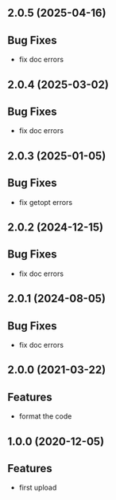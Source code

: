 ## 2.0.5 (2025-04-16)

## Bug Fixes

- fix doc errors

## 2.0.4 (2025-03-02)

## Bug Fixes

- fix doc errors

## 2.0.3 (2025-01-05)

## Bug Fixes

- fix getopt errors

## 2.0.2 (2024-12-15)

## Bug Fixes

- fix doc errors

## 2.0.1 (2024-08-05)

## Bug Fixes

- fix doc errors

## 2.0.0 (2021-03-22)

## Features

- format the code

## 1.0.0 (2020-12-05)

## Features

- first upload